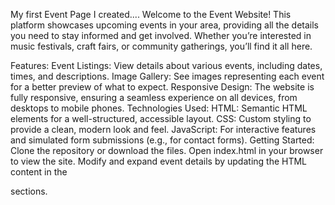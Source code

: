 
My first Event Page I created.... 
Welcome to the Event Website! This platform showcases upcoming events in your area, providing all the details you need to stay informed and get involved. Whether you’re interested in music festivals, craft fairs, or community gatherings, you’ll find it all here.

Features:
Event Listings: View details about various events, including dates, times, and descriptions.
Image Gallery: See images representing each event for a better preview of what to expect.
Responsive Design: The website is fully responsive, ensuring a seamless experience on all devices, from desktops to mobile phones.
Technologies Used:
HTML: Semantic HTML elements for a well-structured, accessible layout.
CSS: Custom styling to provide a clean, modern look and feel.
JavaScript: For interactive features and simulated form submissions (e.g., for contact forms).
Getting Started:
Clone the repository or download the files.
Open index.html in your browser to view the site.
Modify and expand event details by updating the HTML content in the <article> sections.
